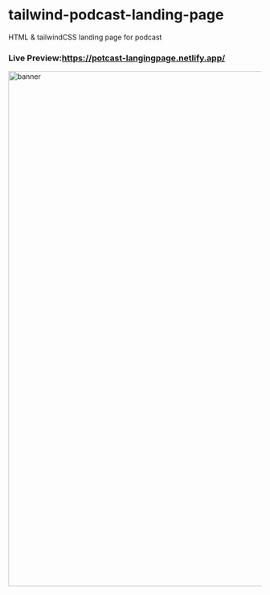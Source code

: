 # tailwind-podcast-landing-page
HTML &amp; tailwindCSS landing page for podcast

### Live Preview:https://potcast-langingpage.netlify.app/
<img width="1024" alt="banner" src="https://github.com/mayyusan101/tailwind-podcast-landing-page/assets/109531503/66a67e16-02f1-407e-b2fa-4c23d094709b">
